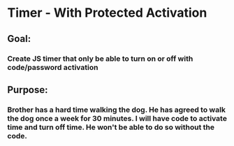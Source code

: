# Timer - With Protected Activation

## Goal:

### Create JS timer that only be able to turn on or off with code/password activation

## Purpose:

### Brother has a hard time walking the dog. He has agreed to walk the dog once a week for 30 minutes. I will have code to activate time and turn off time. He won't be able to do so without the code.
